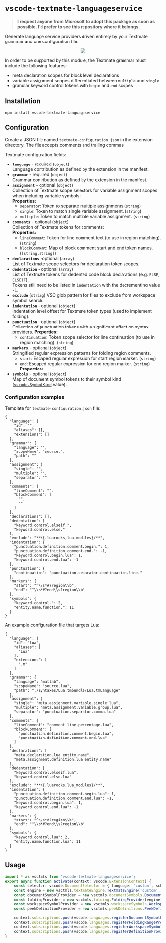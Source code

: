 # `vscode-textmate-languageservice`

> **I request anyone from Microsoft to adopt this package as soon as possible. I'd prefer to see this repository where it belongs.**

Generate language service providers driven entirely by your Textmate grammar and one configuration file.

<p align="center"><img src="https://raw.githubusercontent.com/SNDST00M/vscode-textmate-languageservice/v0.2.1/assets/demo-outline.png"></p>

In order to be supported by this module, the Textmate grammar must include the following features:
- meta declaration scopes for block level declarations
- variable assignment scopes differentiated between `multiple` and `single`
- granular keyword control tokens with `begin` and `end` scopes

## Installation

```console
npm install vscode-textmate-languageservice
```

## Configuration

Create a JSON file named `textmate-configuration.json` in the extension directory. The file accepts comments and trailing commas.

Textmate configuration fields:

- **`language`** - required (`object`)<br/>
  Language contribution as defined by the extension in the manifest.
- **`grammar`** - required (`object`)<br/>
  Grammar contribution as defined by the extension in the manifest.
- **`assignment`** - optional (`object`)<br/>
  Collection of Textmate scope selectors for variable assignment scopes when including variable symbols:<br/>
  **Properties:**
  - `separator`: Token to separate multiple assignments (`string`)
  - `single`: Token to match single variable assignment. (`string`)
  - `multiple`: Token to match multiple variable assignment. (`string`)
- **`comments`** - optional (`object`)<br/>
  Collection of Textmate tokens for comments:<br/>
  **Properties:**
  - `lineComment`: Token for line comment text (to use in region matching). (`string`)
  - `blockComment`: Map of block comment start and end token names. (`[string,string]`)
- **`declarations`** -optional (`array`)<br/>
  List of Textmate scope selectors for declaration token scopes.
- **`dedentation`** - optional (`array`)<br/>
  List of Textmate tokens for dedented code block declarations (e.g. `ELSE`, `ELSEIF`).<br/>
  Tokens still need to be listed in `indentation` with the decrementing value `-1`.
- **`exclude`** (`string`)
  VSC glob pattern for files to exclude from workspace symbol search.
- **`indentation`** - optional (`object`)<br/>
  Indentation level offset for Textmate token types (used to implement folding).
- **`punctuation`** - optional (`object`)<br/>
  Collection of punctuation tokens with a significant effect on syntax providers.
  **Properties:**
  - `continuation`: Token scope selector for line continuation (to use in region matching). (`string`)
- **`markers`** - optional (`object`)<br/>
  Stringified regular expression patterns for folding region comments.
  - `start`: Escaped regular expression for start region marker. (`string`)
  - `end`: Escaped regular expression for end region marker. (`string`)
  **Properties:**
- **`symbols`** - optional (`object`)<br/>
  Map of document symbol tokens to their symbol kind ([`vscode.SymbolKind`][vscode-api-symbolkind] value).

### Configuration examples

Template for `textmate-configuration.json` file:

```jsonc
{
  "language": {
    "id": "",
    "aliases": [],
    "extensions": []
  },
  "grammar": {
    "language": "",
    "scopeName": "source.",
    "path": ""
  },
  "assignment": {
    "single": "",
    "multiple": "",
    "separator": ""
  },
  "comments": {
    "lineComment": "",
    "blockComment": [
      "",
      ""
    ]
  },
  "declarations": [],
  "dedentation": [
    "keyword.control.elseif.",
    "keyword.control.else."
  ],
  "exclude": "**/{.luarocks,lua_modules}/**",
  "indentation": {
    "punctuation.definition.comment.begin.": 1,
    "punctuation.definition.comment.end.": -1,
    "keyword.control.begin.lua": 1,
    "keyword.control.end.lua": -1
  },
  "punctuation": {
    "continuation": "punctuation.separator.continuation.line."
  },
  "markers": {
    "start": "^\\s*#?region\\b",
    "end": "^\\s*#?end\\s?region\\b"
  },
  "symbols": {
    "keyword.control.": 2,
    "entity.name.function.": 11
  }
}
```

An example configuration file that targets Lua:

```jsonc
{
  "language": {
    "id": "lua",
    "aliases": [
      "Lua"
    ],
    "extensions": [
      ".m"
    ]
  },
  "grammar": {
    "language": "matlab",
    "scopeName": "source.lua",
    "path": "./syntaxes/Lua.tmbundle/Lua.tmLanguage"
  },
  "assignment": {
    "single": "meta.assignment.variable.single.lua",
    "multiple": "meta.assignment.variable.group.lua",
    "separator": "punctuation.separator.comma.lua"
  },
  "comments": {
    "lineComment": "comment.line.percentage.lua",
    "blockComment": [
      "punctuation.definition.comment.begin.lua",
      "punctuation.definition.comment.end.lua"
    ]
  },
  "declarations": [
    "meta.declaration.lua entity.name",
    "meta.assignment.definition.lua entity.name"
  ],
  "dedentation": [
    "keyword.control.elseif.lua",
    "keyword.control.else.lua"
  ],
  "exclude": "**/{.luarocks,lua_modules}/**",
  "indentation": {
    "punctuation.definition.comment.begin.lua": 1,
    "punctuation.definition.comment.end.lua": -1,
    "keyword.control.begin.lua": 1,
    "keyword.control.end.lua": -1
  },
  "markers": {
    "start": "^\\s*#?region\\b",
    "end": "^\\s*#?end\\s?region\\b"
  },
  "symbols": {
    "keyword.control.lua": 2,
    "entity.name.function.lua": 11
  }
}
```

## Usage

```typescript
import * as vsctmls from 'vscode-textmate-languageservice';
export async function activate(context: vscode.ExtensionContext) {
	const selector: vscode.DocumentSelector = { language: 'custom', scheme: 'file' };
	const engine = new vsctmls.textmateEngine.TextmateEngine('custom', 'source.custom');
	const documentSymbolProvider = new vsctmls.documentSymbols.DocumentSymbolProvider(engine);
	const foldingProvider = new vsctmls.folding.FoldingProvider(engine);
	const workspaceSymbolProvider = new vsctmls.workspaceSymbols.WorkspaceSymbolProvider('custom', documentSymbolProvider);
	const peekDefinitionProvider = new vsctmls.peekDefinitions.PeekDefinitionProvider(documentSymbolProvider);

	context.subscriptions.push(vscode.languages.registerDocumentSymbolProvider(selector, documentSymbolProvider));
	context.subscriptions.push(vscode.languages.registerFoldingRangeProvider(selector, foldingProvider));
	context.subscriptions.push(vscode.languages.registerWorkspaceSymbolProvider(workspaceSymbolProvider));
	context.subscriptions.push(vscode.languages.registerDefinitionProvider(['custom'], peekDefinitionProvider));
}
```

<!-- Configuration -->
[vscode-extension-manifest]: https://code.visualstudio.com/api/references/extension-manifest
[vscode-api-symbolkind]: https://code.visualstudio.com/api/references/vscode-api#SymbolKind

